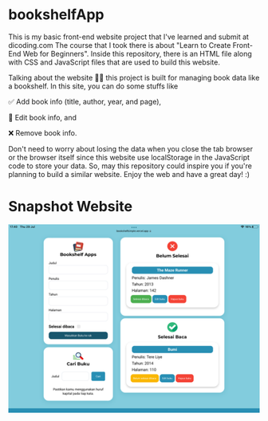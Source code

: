 # bookshelfApp


This is my basic front-end website project that I've learned and submit at dicoding.com
The course that I took there is about "Learn to Create Front-End Web for Beginners". 
Inside this repository, there is an HTML file along with CSS and JavaScript files that are used to build this website.




Talking about the website 💁‍♂️ 
this project is built for managing book data like a bookshelf. In this site, you can do some stuffs like




✅ Add book info (title, author, year, and page),

📝 Edit book info, and

❌ Remove book info.




Don't need to worry about losing the data when you close the tab browser or the browser itself since this website use localStorage in the JavaScript code to store your data. 
So, may this repository could inspire you if you're planning to build a similar website. 
Enjoy the web and have a great day! :)


# Snapshot Website

![snapshot bookshelfApp](/assets/snapshot.png)
